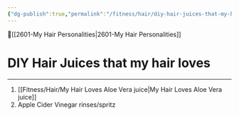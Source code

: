 ```yaml
---
{"dg-publish":true,"permalink":"/fitness/hair/diy-hair-juices-that-my-hair-loves/","dgPassFrontmatter":true,"created":"2023-06-24T22:09:55.281-07:00","updated":"2023-09-05T23:33:06.579-07:00"}
---
```


🔺[[2601-My Hair Personalities\|2601-My Hair Personalities]]

# DIY Hair Juices that my hair loves
***

1. [[Fitness/Hair/My Hair Loves Aloe Vera juice\|My Hair Loves Aloe Vera juice]]
2. Apple Cider Vinegar rinses/spritz
